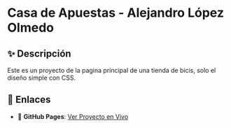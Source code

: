 # Casa de Apuestas - Alejandro López Olmedo



## ✨ Descripción

Este es un proyecto de la pagina principal de una tienda de bicis, solo el diseño simple con CSS.

## 🔗 Enlaces

- 🏡 **GitHub Pages**: [Ver Proyecto en Vivo](https://alexlopz22.github.io/TiendaBicis/)
